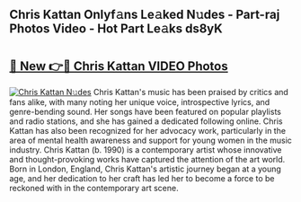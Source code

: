 ## Chris Kattan Onlyf𝚊ns Le𝚊ked N𝚞des - Part-raj Photos Video - Hot Part Le𝚊ks ds8yK

# <h2><a href="http://ab47169.deff.icu/?id=Chris+Kattan">🔗 New 👉🔴 Chris Kattan VIDEO Photos</a></h2>

[![Chris Kattan N𝚞des](https://i.imgur.com/rIISA9y.gif)](http://ab47169.deff.icu/?id=Chris+Kattan)
Chris Kattan's music has been praised by critics and fans alike, with many noting her unique voice, introspective lyrics, and genre-bending sound. Her songs have been featured on popular playlists and radio stations, and she has gained a dedicated following online. Chris Kattan has also been recognized for her advocacy work, particularly in the area of mental health awareness and support for young women in the music industry. Chris Kattan (b. 1990) is a contemporary artist whose innovative and thought-provoking works have captured the attention of the art world. Born in London, England, Chris Kattan's artistic journey began at a young age, and her dedication to her craft has led her to become a force to be reckoned with in the contemporary art scene.
